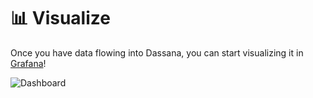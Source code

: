# 📊 Visualize

Once you have data flowing into Dassana, you can start visualizing it in [Grafana](https://grafana.com/)!

![Dashboard](https://dassana-grafana.s3.amazonaws.com/assets/cloudtrail1.png)